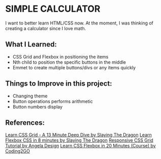 
<h1>SIMPLE CALCULATOR</H1>

<p> I want to better learn HTML/CSS now. At the moment, I was thinking of creating a 
calculator since I love math. </p>

<H2>What I Learned: </H2>
<ul>
  <li>CSS Grid and Flexbox in positioning the items </li>
  <li>Nth child to position the specific buttons in the middle</li>
  <li>Emmet to create multiple buttons/divs or any items quickly </li>
</ul>

<H2>Things to Improve in this project: </H2>
<ul>
  <li>Changing theme</li>
  <li>Button operations performs arithmetic</li>
  <li>Button numbers display</li>
</ul>

<H2>References:</H2>
<a href="https://www.youtube.com/watch?v=EiNiSFIPIQE">Learn CSS Grid - A 13 Minute Deep Dive by Slaying The Dragon</a>
<a href="https://www.youtube.com/watch?v=phWxA89Dy94&t=21s">Learn Flexbox CSS in 8 minutes by Slaying The Dragon</a>
<a href="https://www.youtube.com/watch?v=68O6eOGAGqA">Responsive CSS Grid Tutorial by Angela Design</a>
<a href="https://www.youtube.com/watch?v=wsTv9y931o8">Learn CSS Flexbox in 20 Minutes (Course) by Coding2GO</a>

